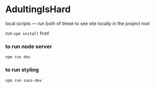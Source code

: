 # AdultingIsHard

local scripts — run both of these to see site locally
in the project root

run `npm install` first!

### to run node server
`npm run dev`

### to run styling
`npm run sass-dev`
